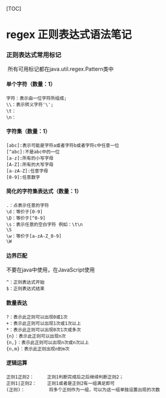 [TOC]



regex 正则表达式语法笔记 
========================

### 正则表达式常用标记

​    所有可用标记都在java.util.regex.Pattern类中

#### 单个字符（数量：1）

```
字符：表示由一位字符所组成;
\\：表示转义字符'\';
\t：
\n：
```

#### 字符集（数量：1）

```
[abc]:表示可能是字符a或者字符b或者字符c中任意一位
[^abc]:不是abc中的一位
[a-z]:所有的小写字母
[A-Z]:所有的大写字母
[a-zA-Z]:任意字母
[0-9]:任意数字
```

#### 简化的字符集表达式（数量：1）

```
.：点表示任意的字符
\d：等价于[0-9]
\D：等价于[^0-9]
\s：表示任意的空白字符 例如：\t\n
\S
\w：等价于[a-zA-Z_0-9]
\W
```

#### 边界匹配

不要在java中使用，在JavaScript使用

```
^：正则表达式开始
$：正则表达式结束
```

#### 数量表达

```
?：表示此正则可以出现0或1次
+：表示此正则可以出现1次或1次以上
*：表示此正则可以出现0次1次或多次
{n}：表示此正则可以出现n次
{n,}：表示此正则可以出现n次或n次以上
{n,m}：表示此正则出现n到m次
```

#### 逻辑运算

```
正则1正则2：		正则1判断完成后之后继续判断正则2；
正则1|正则2：	正则1或者是正则2有一组满足即可
(正则)：		  将多个正则作为一组，可以为这一组单独设置出现的次数
```






